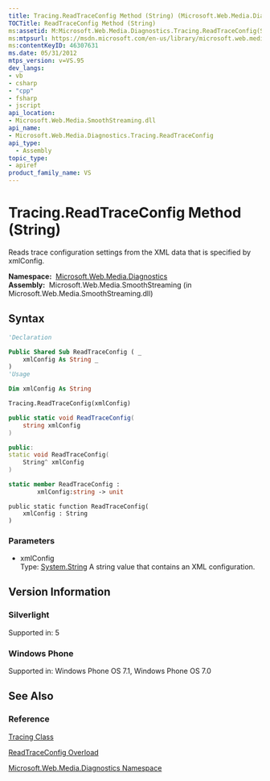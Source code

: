 ```yaml
---
title: Tracing.ReadTraceConfig Method (String) (Microsoft.Web.Media.Diagnostics)
TOCTitle: ReadTraceConfig Method (String)
ms:assetid: M:Microsoft.Web.Media.Diagnostics.Tracing.ReadTraceConfig(System.String)
ms:mtpsurl: https://msdn.microsoft.com/en-us/library/microsoft.web.media.diagnostics.tracing.readtraceconfig(v=VS.95)
ms:contentKeyID: 46307631
ms.date: 05/31/2012
mtps_version: v=VS.95
dev_langs:
- vb
- csharp
- "cpp"
- fsharp
- jscript
api_location:
- Microsoft.Web.Media.SmoothStreaming.dll
api_name:
- Microsoft.Web.Media.Diagnostics.Tracing.ReadTraceConfig
api_type:
  - Assembly
topic_type:
- apiref
product_family_name: VS
---
```


# Tracing.ReadTraceConfig Method (String)

Reads trace configuration settings from the XML data that is specified by xmlConfig.

**Namespace:**  [Microsoft.Web.Media.Diagnostics](microsoft-web-media-diagnostics-namespace_1.md)  
**Assembly:**  Microsoft.Web.Media.SmoothStreaming (in Microsoft.Web.Media.SmoothStreaming.dll)

## Syntax

```vb
'Declaration

Public Shared Sub ReadTraceConfig ( _
    xmlConfig As String _
)
'Usage

Dim xmlConfig As String

Tracing.ReadTraceConfig(xmlConfig)
```

```csharp
public static void ReadTraceConfig(
    string xmlConfig
)
```

```cpp
public:
static void ReadTraceConfig(
    String^ xmlConfig
)
```

``` fsharp
static member ReadTraceConfig : 
        xmlConfig:string -> unit 
```

```jscript
public static function ReadTraceConfig(
    xmlConfig : String
)
```

### Parameters

  - xmlConfig  
    Type: [System.String](https://msdn.microsoft.com/library/s1wwdcbf\(v=vs.95\))  
    A string value that contains an XML configuration.

## Version Information

### Silverlight

Supported in: 5  

### Windows Phone

Supported in: Windows Phone OS 7.1, Windows Phone OS 7.0  

## See Also

### Reference

[Tracing Class](tracing-class-microsoft-web-media-diagnostics_1.md)

[ReadTraceConfig Overload](tracing-readtraceconfig-method-microsoft-web-media-diagnostics_1.md)

[Microsoft.Web.Media.Diagnostics Namespace](microsoft-web-media-diagnostics-namespace_1.md)

